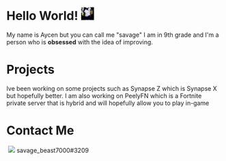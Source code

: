 # Hello World!&nbsp;<img src="https://raw.githubusercontent.com/savegebeast7000/savegebeast7000/main/IKNm.gif" width="30px">
My name is Aycen but you can call me "savage" I am in 9th grade and I'm a person who is **obsessed** with the idea of improving.

# Projects
Ive been working on some projects such as Synapse Z which is Synapse X but hopefully better.
I am also working on PeelyFN which is a Fortnite private server that is hybrid and will hopefully allow you to play in-game

# Contact Me
&nbsp;<img src="https://support.discord.com/hc/user_images/PRywUXcqg0v5DD6s7C3LyQ.jpeg" width="15px"> savage_beast7000#3209
